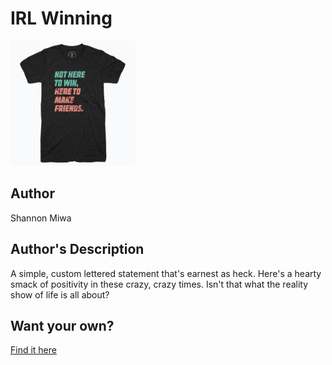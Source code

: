 # IRL Winning

<img src="./irl-winning.png" width="200" height="200" />

## Author

Shannon Miwa

## Author's Description

A simple, custom lettered statement that's earnest as heck. Here's a hearty smack of positivity in these crazy, crazy times. Isn't that what the reality show of life is all about?

## Want your own?

<a href="https://cottonbureau.com/products/irl-winning" alt="Buy Now">Find it here</a>
